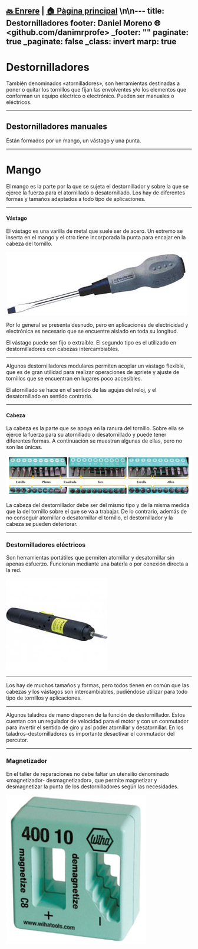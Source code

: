 [🔙 Enrere](../) | [🏠 Pàgina principal](http://danimrprofe.github.io/apuntes/) \n\n---
title: Destornilladores
footer: Daniel Moreno 🌐 <github.com/danimrprofe>
_footer: ""
paginate: true
_paginate: false
_class: invert
marp: true
---

# Destornilladores

También denominados «atornilladores», son herramientas destinadas a poner o quitar los tornillos que fijan las envolventes y/o los elementos que conforman un equipo eléctrico o electrónico. Pueden ser manuales o eléctricos.

---

## Destornilladores manuales

Están formados por un mango, un vástago y una punta.

---

# Mango

El mango es la parte por la que se sujeta el destornillador y sobre la
que se ejerce la fuerza para el atornillado o desatornillado. Los hay de
diferentes formas y tamaños adaptados a todo tipo de aplicaciones.

---

#### Vástago

El vástago es una varilla de metal que suele ser de acero. Un extremo se inserta en el mango y el otro tiene incorporada la punta para encajar en la cabeza del tornillo.

![](img/2023-03-20-15-29-32.png)

Por lo general se presenta desnudo, pero en aplicaciones de electricidad y electrónica es necesario que se encuentre aislado en toda su longitud.

El vástago puede ser fijo o extraíble. El segundo tipo es el utilizado en destornilladores con cabezas intercambiables.

---

Algunos destornilladores modulares permiten acoplar un vástago flexible, que es de gran utilidad para realizar operaciones de apriete y ajuste de tornillos que se encuentran en lugares poco accesibles.

El atornillado se hace en el sentido de las agujas del reloj, y el desatornillado en sentido contrario.

---

#### Cabeza

La cabeza es la parte que se apoya en la ranura del tornillo. Sobre ella se ejerce la fuerza para su atornillado o desatornillado y puede tener diferentes formas. A continuación se muestran algunas de ellas, pero no son las únicas.

![](img/2023-03-20-15-29-24.png)

La cabeza del destornillador debe ser del mismo tipo y de la misma medida que la del tornillo sobre el que se va a trabajar. De lo contrario, además de no conseguir atornillar o desatornillar el tornillo, el destornillador y la cabeza se pueden deteriorar.

---

### Destornilladores eléctricos

Son herramientas portátiles que permiten atornillar y desatornillar sin
apenas esfuerzo. Funcionan mediante una batería o por conexión directa
a la red.

![](img/2023-03-20-15-29-57.png)

---

Los hay de muchos tamaños y formas, pero todos tienen en común que
las cabezas y los vástagos son intercambiables, pudiéndose utilizar para
todo tipo de tornillos y aplicaciones.

---

Algunos taladros de mano disponen de la función de destornillador.
Estos cuentan con un regulador de velocidad para el motor y con un conmutador para invertir el sentido de giro y así poder atornillar y desatornillar. En los taladros-destornilladores es importante desactivar el
conmutador del percutor.

---

### Magnetizador

En el taller de reparaciones no debe faltar un utensilio denominado «magnetizador-
desmagnetizador», que permite magnetizar y desmagnetizar la punta de los destornilladores según las necesidades.

![imagen](img/2022-12-14-15-23-25.png)